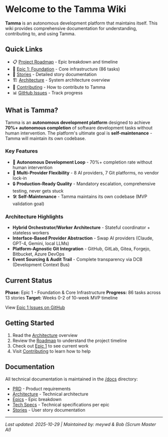 # Welcome to the Tamma Wiki

**Tamma** is an autonomous development platform that maintains itself. This wiki provides comprehensive documentation for understanding, contributing to, and using Tamma.

## Quick Links

- 📋 [Project Roadmap](Roadmap) - Epic breakdown and timeline
- 🎯 [Epic 1: Foundation](Epic-1-Foundation) - Core infrastructure (86 tasks)
- 📖 [Stories](Stories) - Detailed story documentation
- 🏗️ [Architecture](Architecture) - System architecture overview
- 🤝 [Contributing](Contributing) - How to contribute to Tamma
- 📊 [GitHub Issues](https://github.com/meywd/tamma/issues) - Track progress

## What is Tamma?

Tamma is an **autonomous development platform** designed to achieve **70%+ autonomous completion** of software development tasks without human intervention. The platform's ultimate goal is **self-maintenance** - Tamma will maintain its own codebase.

### Key Features

- 🤖 **Autonomous Development Loop** - 70%+ completion rate without human intervention
- 🔀 **Multi-Provider Flexibility** - 8 AI providers, 7 Git platforms, no vendor lock-in
- 🔒 **Production-Ready Quality** - Mandatory escalation, comprehensive testing, never gets stuck
- 🛠️ **Self-Maintenance** - Tamma maintains its own codebase (MVP validation goal)

### Architecture Highlights

- **Hybrid Orchestrator/Worker Architecture** - Stateful coordinator + stateless workers
- **Interface-Based Provider Abstraction** - Swap AI providers (Claude, GPT-4, Gemini, local LLMs)
- **Platform-Agnostic Git Integration** - GitHub, GitLab, Gitea, Forgejo, Bitbucket, Azure DevOps
- **Event Sourcing & Audit Trail** - Complete transparency via DCB (Development Context Bus)

## Current Status

**Phase:** Epic 1 - Foundation & Core Infrastructure
**Progress:** 86 tasks across 13 stories
**Target:** Weeks 0-2 of 10-week MVP timeline

View [Epic 1 Issues on GitHub](https://github.com/meywd/tamma/issues?q=is%3Aissue+is%3Aopen+milestone%3A%22Epic+1%3A+Foundation+%26+Core+Infrastructure%22)

## Getting Started

1. Read the [Architecture](Architecture) overview
2. Review the [Roadmap](Roadmap) to understand the project timeline
3. Check out [Epic 1](Epic-1-Foundation) to see current work
4. Visit [Contributing](Contributing) to learn how to help

## Documentation

All technical documentation is maintained in the [/docs](https://github.com/meywd/tamma/tree/main/docs) directory:

- [PRD](https://github.com/meywd/tamma/blob/main/docs/PRD.md) - Product requirements
- [Architecture](https://github.com/meywd/tamma/blob/main/docs/architecture.md) - Technical architecture
- [Epics](https://github.com/meywd/tamma/blob/main/docs/epics.md) - Epic breakdown
- [Tech Specs](https://github.com/meywd/tamma/tree/main/docs) - Technical specifications per epic
- [Stories](https://github.com/meywd/tamma/tree/main/docs/stories) - User story documentation

---

_Last updated: 2025-10-29 | Maintained by: meywd & Bob (Scrum Master AI)_
